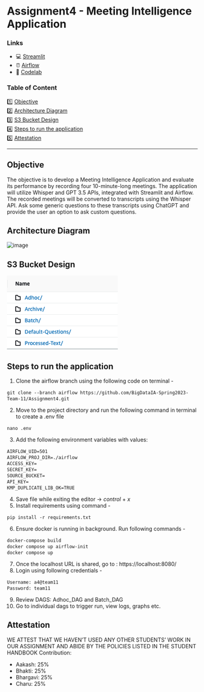 # Assignment4 - Meeting Intelligence Application

### Links
<ul>
<li>💻 <a href="https://meetingintelligence-vbs-bigdata.streamlit.app/">Streamlit</a> </li>
<li>⏰ <a href="http://23.21.117.161:8080/home">Airflow</a> </li>
<li>📖 <a href="https://codelabs-preview.appspot.com/?file_id=1Kvr1U-_Q8uHod0Vy34imUPMNgoC8hk50rDscrkmy26A#0">Codelab </a> </li>
</ul>



### Table of Content

1️⃣ [Objective](#objective) <br>
2️⃣ [Architecture Diagram](#architecture-diagram) <br>
3️⃣ [S3 Bucket Design](#s3-bucket-design) <br>
4️⃣ [Steps to run the application](#steps-to-run-the-application) <br>
5️⃣ [Attestation](#attestation) <br>

___


## Objective
The objective is to develop a Meeting Intelligence Application and evaluate its performance by recording four 10-minute-long meetings. The application will utilize Whisper and GPT 3.5 APIs, integrated with Streamlit and Airflow. The recorded meetings will be converted to transcripts using the Whisper API. Ask some generic questions to these transcripts using ChatGPT and provide the user an option to ask custom questions.
## Architecture Diagram
![image](/Users/akshaysawant/Downloads/Assignment4_bhakti/architecture_diagram/final_cloud_architecture_diagram.png)

## S3 Bucket Design
![image](https://github.com/BigDataIA-Spring2023-Team-11/Assignment4/blob/main/s3_images/pasted_image.png)


## Steps to run the application
1. Clone the airflow branch using the following code on terminal - 
````
git clone --branch airflow https://github.com/BigDataIA-Spring2023-Team-11/Assignment4.git
````
2. Move to the project directory and run the following command in terminal to create a .env file
````
nano .env
````
3. Add the following environment variables with values:
```
AIRFLOW_UID=501
AIRFLOW_PROJ_DIR=./airflow
ACCESS_KEY=
SECRET_KEY=
SOURCE_BUCKET=
API_KEY=
KMP_DUPLICATE_LIB_OK=TRUE
```
4. Save file while exiting the editor -> *control* + *x* 
5. Install requirements using command - 
```commandline
pip install -r requirements.txt
```
6. Ensure docker is running in background. Run following commands - 
```commandline
docker-compose build
docker compose up airflow-init
docker compose up
```
7. Once the localhost URL is shared, go to : https://localhost:8080/
8. Login using following credentials -
```commandline
Username: a4@team11
Password: team11
```
9. Review DAGS: Adhoc_DAG and Batch_DAG
10. Go to individual dags to trigger run, view logs, graphs etc.

## Attestation
WE ATTEST THAT WE HAVEN’T USED ANY OTHER STUDENTS’ WORK IN OUR ASSIGNMENT
AND ABIDE BY THE POLICIES LISTED IN THE STUDENT HANDBOOK
Contribution:
<ul>
<li>Aakash: 25%</li>
<li>Bhakti: 25%</li>
<li>Bhargavi: 25%</li>
<li>Charu: 25%</li>
</ul>


